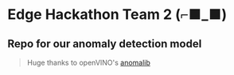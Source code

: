 # Edge Hackathon Team 2 (⌐■_■)

## Repo for our anomaly detection model
> Huge thanks to openVINO's [anomalib](https://github.com/openvinotoolkit/anomalib)